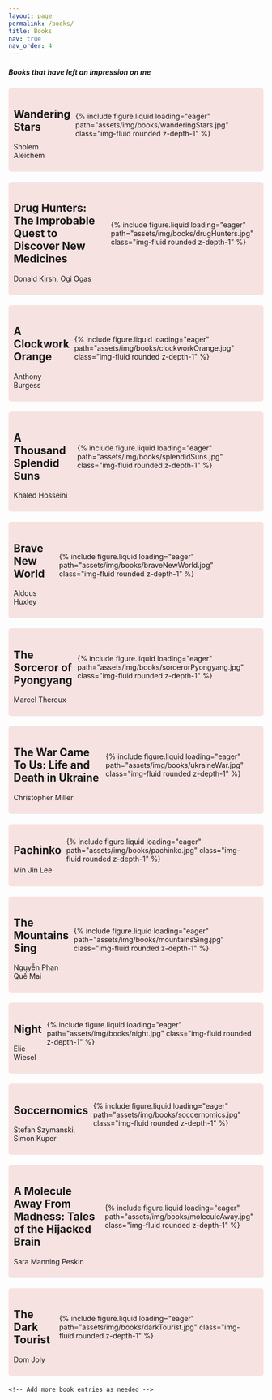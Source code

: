 ```yaml
---
layout: page
permalink: /books/
title: Books
nav: true
nav_order: 4
---
```

<head>
    <meta charset="UTF-8">
    <style>
        h1 {
            text-align: center;
            color: #000000;
        }
        .book {
            background-color: #f7e2e2;
            border-radius: 5px; 
            padding: 10px;
            margin-bottom: 20px; 
            display: flex;
            align-items: center;
        }
        .book img {
            display: flex;
            margin-left: auto;
            width: 100px;
            border-radius: 5px;
        }
    </style>
</head>
<body>
    <div>
        <h5>Books that have left an impression on me</h5>
    </div>
    <div class="book">
        <div>
            <h2>Wandering Stars</h2>
            <p>Sholem Aleichem</p>
        </div>
        <div class = "book img">
        {% include figure.liquid loading="eager" path="assets/img/books/wanderingStars.jpg" class="img-fluid rounded z-depth-1" %}
        </div> 
    </div>
    <div class="book">
        <div>
            <h2>Drug Hunters: The Improbable Quest to Discover New Medicines </h2>
            <p>Donald Kirsh, Ogi Ogas</p>
        </div>
        <div class = "book img">
        {% include figure.liquid loading="eager" path="assets/img/books/drugHunters.jpg" class="img-fluid rounded z-depth-1" %}
        </div> 
    </div>
    <div class="book">
        <div>
            <h2>A Clockwork Orange</h2>
            <p>Anthony Burgess</p>
        </div>
        <div class = "book img">
        {% include figure.liquid loading="eager" path="assets/img/books/clockworkOrange.jpg" class="img-fluid rounded z-depth-1" %}
        </div>
    </div>
    <div class="book">
        <div>
            <h2>A Thousand Splendid Suns</h2>
            <p>Khaled Hosseini</p>
        </div>
        <div class = "book img">
        {% include figure.liquid loading="eager" path="assets/img/books/splendidSuns.jpg" class="img-fluid rounded z-depth-1" %}
        </div>
    </div>
    <div class="book">
        <div>
            <h2>Brave New World</h2>
            <p>Aldous Huxley</p>
        </div>
        <div class = "book img">
        {% include figure.liquid loading="eager" path="assets/img/books/braveNewWorld.jpg" class="img-fluid rounded z-depth-1" %}
        </div>
    </div>
    <div class="book">
        <div>
            <h2>The Sorceror of Pyongyang</h2>
            <p>Marcel Theroux</p>
        </div>
        <div class = "book img">
        {% include figure.liquid loading="eager" path="assets/img/books/sorcerorPyongyang.jpg" class="img-fluid rounded z-depth-1" %}
        </div>
    </div>
    <div class="book">
        <div>
            <h2>The War Came To Us: Life and Death in Ukraine</h2>
            <p>Christopher Miller</p>
        </div>
        <div class = "book img">
        {% include figure.liquid loading="eager" path="assets/img/books/ukraineWar.jpg" class="img-fluid rounded z-depth-1" %}
        </div>
    </div>
    <div class="book">
        <div>
            <h2>Pachinko</h2>
            <p>Min Jin Lee</p>
        </div>
        <div class = "book img">
        {% include figure.liquid loading="eager" path="assets/img/books/pachinko.jpg" class="img-fluid rounded z-depth-1" %}
        </div>
    </div>
    <div class="book">
        <div>
            <h2>The Mountains Sing</h2>
            <p>Nguyễn Phan Quế Mai</p>
        </div>
        <div class = "book img">
        {% include figure.liquid loading="eager" path="assets/img/books/mountainsSing.jpg" class="img-fluid rounded z-depth-1" %}
        </div>
    </div>
    <div class="book">
        <div>
            <h2>Night</h2>
            <p>Elie Wiesel</p>
        </div>
        <div class = "book img">
        {% include figure.liquid loading="eager" path="assets/img/books/night.jpg" class="img-fluid rounded z-depth-1" %}
        </div>
    </div>
    <div class="book">
        <div>
            <h2>Soccernomics</h2>
            <p>Stefan Szymanski, Simon Kuper</p>
        </div>
        <div class = "book img">
        {% include figure.liquid loading="eager" path="assets/img/books/soccernomics.jpg" class="img-fluid rounded z-depth-1" %}
        </div> 
    </div>
    <div class="book">
        <div>
            <h2>A Molecule Away From Madness: Tales of the Hijacked Brain</h2>
            <p>Sara Manning Peskin</p>
        </div>
        <div class = "book img">
        {% include figure.liquid loading="eager" path="assets/img/books/moleculeAway.jpg" class="img-fluid rounded z-depth-1" %}
        </div>
    </div>
    <div class="book">
        <div>
            <h2>The Dark Tourist</h2>
            <p>Dom Joly</p>
        </div>
        <div class = "book img">
        {% include figure.liquid loading="eager" path="assets/img/books/darkTourist.jpg" class="img-fluid rounded z-depth-1" %}
        </div>
    </div>

    <!-- Add more book entries as needed -->

</body>
